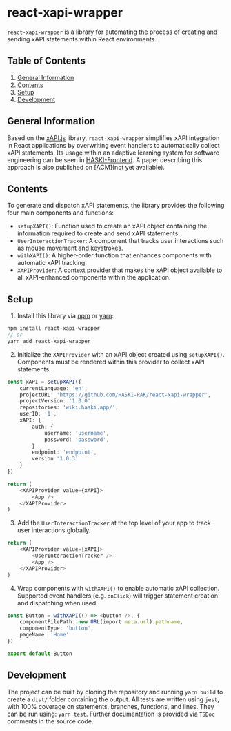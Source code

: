 # react-xapi-wrapper

`react-xapi-wrapper` is a library for automating the process of creating and sending xAPI statements within React environments.

## Table of Contents

1. [General Information](#general-information)
2. [Contents](#contents)
3. [Setup](#setup)
4. [Development](#development)

## General Information

Based on the [xAPI.js](https://github.com/xapijs/xapi) library, `react-xapi-wrapper` simplifies xAPI integration in React applications by overwriting event handlers to automatically collect xAPI statements. Its usage within an adaptive learning system for software engineering can be seen in [HASKI-Frontend](https://github.com/HASKI-RAK/HASKI-Frontend). A paper describing this approach is also published on [ACM](not yet available).

## Contents

To generate and dispatch xAPI statements, the library provides the following four main components and functions:

- `setupXAPI()`: Function used to create an xAPI object containing the information required to create and send xAPI statements.
- `UserInteractionTracker`: A component that tracks user interactions such as mouse movement and keystrokes.
- `withXAPI()`: A higher-order function that enhances components with automatic xAPI tracking.
- `XAPIProvider`: A context provider that makes the xAPI object available to all xAPI-enhanced components within the application.

## Setup

1. Install this library via [npm](https://www.npmjs.com/package/react-xapi-wrapper) or [yarn](https://classic.yarnpkg.com/en/package/react-xapi-wrapper):

```typescript
npm install react-xapi-wrapper
// or
yarn add react-xapi-wrapper
```

2. Initialize the `XAPIProvider` with an xAPI object created using `setupXAPI()`. Components must be rendered within this provider to collect xAPI statements.

```typescript
const xAPI = setupXAPI({
    currentLanguage: 'en',
    projectURL: 'https://github.com/HASKI-RAK/react-xapi-wrapper',
    projectVersion: '1.0.0',
    repositories: 'wiki.haski.app/',
    userID: '1',
    xAPI: {
        auth: {
            username: 'username',
            password: 'password',
        }
        endpoint: 'endpoint',
        version '1.0.3'
    }
})

return (
    <XAPIProvider value={xAPI}>
        <App />
    </XAPIProvider>
)
```

3. Add the `UserInteractionTracker` at the top level of your app to track user interactions globally.

```typescript
return (
    <XAPIProvider value={xAPI}>
        <UserInteractionTracker />
        <App />
    </XAPIProvider>
)
```

4. Wrap components with `withXAPI()` to enable automatic xAPI collection. Supported event handlers (e.g. `onClick`) will trigger statement creation and dispatching when used.

```typescript
const Button = withXAPI(() => <button />, {
    componentFilePath: new URL(import.meta.url).pathname,
    componentType: 'button',
    pageName: 'Home'
})

export default Button
```

## Development

The project can be built by cloning the repository and running `yarn build` to create a `dist/` folder containing the output. All tests are written using `jest`, with 100% coverage on statements, branches, functions, and lines. They can be run using: `yarn test`. Further documentation is provided via `TSDoc` comments in the source code.
